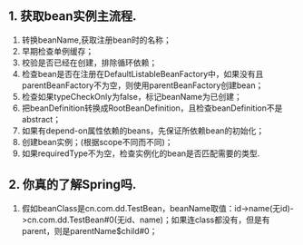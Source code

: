 ## 1. 获取bean实例主流程.
1. 转换beanName,获取注册bean时的名称；
2. 早期检查单例缓存；
3. 校验是否已经在创建，排除循环依赖；
4. 检查bean是否在注册在DefaultListableBeanFactory中，如果没有且parentBeanFactory不为空，则使用parentBeanFactory创建bean；
5. 检查如果typeCheckOnly为false，标记beanName为已创建；
6. 把beanDefinition转换成RootBeanDefinition，且检查beanDefinition不是abstract；
7. 如果有depend-on属性依赖的beans，先保证所依赖bean的初始化；
8. 创建bean实例；(根据scope不同而不同)；
9. 如果requiredType不为空，检查实例化的bean是否匹配需要的类型.

## 2. 你真的了解Spring吗.
1. 假如beanClass是cn.com.dd.TestBean，beanName取值：id->name(无id)->cn.com.dd.TestBean#0(无id、name)；如果连class都没有，但是有
   parent，则是parentName$child#0；